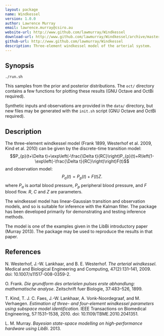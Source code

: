 ```yaml
---
layout: package
name: Windkessel
version: 1.0.0
author: Lawrence Murray
email: lawrence.murray@csiro.au
website-url: http://www.github.com/lawmurray/Windkessel
download-url: http://www.github.com/lawmurray/Windkessel/archive/master.tar.gz
github-url: http://www.github.com/lawmurray/Windkessel
description: Three-element windkessel model of the arterial system.
---
```


Synopsis
--------

    ./run.sh

This samples from the prior and posterior distributions. The `oct/` directory
contains a few functions for plotting these results (GNU Octave and OctBi
required).

Synthetic inputs and observations are provided in the `data/` directory, but
new files may be generated with the `init.sh` script (GNU Octave and OctBi
required).

Description
-----------

The three-element windkessel model (Frank 1899, Westerhof et al. 2009, Kind et
al. 2010) can be given by the discrete-time transition model: $$P_{p}(t+\Delta
t)=\exp\left(-\frac{\Delta
t}{RC}\right)P_{p}(t)+R\left(1-\exp\left(-\frac{\Delta
t}{RC}\right)\right)F(t)$$ and observation model: $$P_{a}(t)=P_{p}(t)+F(t)Z.$$
where $P_{a}$ is aortal blood pressure, $P_{p}$ peripheral blood pressure, and
$F$ blood flow. $R$, $C$ and $Z$ are parameters.

The windkessel model has linear-Gaussian transition and observation models,
and so is suitable for inference with the Kalman filter. The package has been
developed primarily for demonstrating and testing inference methods.

The model is one of the examples given in the LibBi introductory paper
(Murray 2013). The package may be used to reproduce the results in that paper.

References
----------

N. Westerhof, J.-W. Lankhaar, and B. E. Westerhof. *The arterial
windkessel*. Medical and Biological Engineering and Computing, 47(2):131–141,
2009. doi: 10.1007/s11517-008-0359-2.

O. Frank. *Die grundform des arterielen pulses erste abhandlung: mathematische
analyse*. Zeitschrift fuer Biologie, 37:483–526, 1899.

T. Kind, T. J. C. Faes, J.-W. Lankhaar, A. Vonk-Noordegraaf, and
M. Verhaegen. *Estimation of three- and four-element windkessel parameters
using subspace model identification*. IEEE Transactions on Biomedical
Engineering, 57:1531–1538, 2010. doi: 10.1109/TBME.2010.2041351.

L. M. Murray. *Bayesian state-space modelling on high-performance hardware
using LibBi*. 2013.
